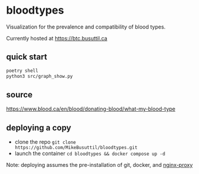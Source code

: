 # bloodtypes

Visualization for the prevalence and compatibility of blood types.

Currently hosted at https://btc.busuttil.ca

## quick start

```bash
poetry shell
python3 src/graph_show.py
```

## source

https://www.blood.ca/en/blood/donating-blood/what-my-blood-type

## deploying a copy

- clone the repo `git clone https://github.com/MikeBusuttil/bloodtypes.git`
- launch the container `cd bloodtypes && docker compose up -d`

Note: deploying assumes the pre-installation of git, docker, and [nginx-proxy](https://github.com/nginx-proxy/nginx-proxy)
